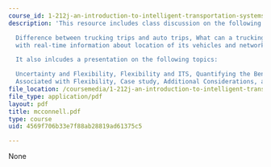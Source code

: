 ```yaml
---
course_id: 1-212j-an-introduction-to-intelligent-transportation-systems-spring-2005
description: 'This resource includes class discussion on the following topics:

  Difference between trucking trips and auto trips, What can a trucking company do
  with real-time information about location of its vehicles and network state?

  It also inlcudes a presentation on the following topics:

  Uncertainty and Flexibility, Flexibility and ITS, Quantifying the Benefits and Costs
  Associated with Flexibility, Case study, Additional Considerations, and References.'
file_location: /coursemedia/1-212j-an-introduction-to-intelligent-transportation-systems-spring-2005/4569f706b33e7f88ab28819ad61375c5_mcconnell.pdf
file_type: application/pdf
layout: pdf
title: mcconnell.pdf
type: course
uid: 4569f706b33e7f88ab28819ad61375c5

---
```

None